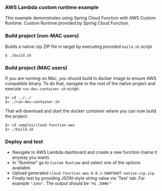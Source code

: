 ### AWS Lambda custom runtime example

This example demonstrates using Spring Cloud Function with AWS Custom Runtime. Custom Runtime provided by Spring Cloud Function. 

### Build project (non-MAC users)
Builds a native-zip ZIP file in target by executing provided `build.sh` script

```
$ ./build.sh
```

### Build project (MAC users)
If you are running on Mac, you should build in docker image to ensure AWS compatible binary. To do that, navigate to the root 
of the native project and execute `run-dev-container.sh` script:

```
$> cd ../../
$> ./run-dev-container.sh
```

That will download and start the docker container where you can now build the project:

```
$> cd samples/cloud-function-aws
$> ./build.sh

```

### Deploy and test

- Navigate to AWS Lambda dashboard and create a new function (name it anyway you want).
- In "Runtime" go to `Custom Runtime` and select one of the options available.
- Upload generated `cloud-function-aws-0.0.1-SNAPSHOT-native-zip.zip`.
- Finally test by providing JSON-style string value via 'Test' tab. For example `"John"`. The output should be `"Hi JOHN!"`